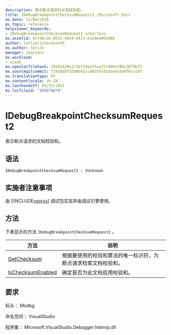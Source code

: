 ```yaml
---
description: 表示断点请求的文档校验和。
title: IDebugBreakpointChecksumRequest2 |Microsoft Docs
ms.date: 11/04/2016
ms.topic: reference
helpviewer_keywords:
- IDebugBreakpointChecksumRequest2 interface
ms.assetid: 9cfdbca5-052c-48e9-8411-e2e9e4065d00
author: leslierichardson95
ms.author: lerich
manager: jmartens
ms.workload:
- vssdk
ms.openlocfilehash: 78361429e371bf19ee1fea27c090af80c2b79b73
ms.sourcegitcommit: f2916d8fd296b92cc402597d1d1eecda4f6cccbf
ms.translationtype: MT
ms.contentlocale: zh-CN
ms.lasthandoff: 03/25/2021
ms.locfileid: "105078079"
---
```

# <a name="idebugbreakpointchecksumrequest2"></a>IDebugBreakpointChecksumRequest2
表示断点请求的文档校验和。

## <a name="syntax"></a>语法

```
IDebugBreakpointChecksumRequest2 : IUnknown
```

## <a name="notes-for-implementers"></a>实施者注意事项
 由 [!INCLUDE[vsprvs](../../../code-quality/includes/vsprvs_md.md)] 调试包实现并由调试引擎使用。

## <a name="methods"></a>方法
 下表显示的方法 `IDebugBreakpointChecksumRequest2` 。

|方法|说明|
|------------|-----------------|
|[GetChecksum](../../../extensibility/debugger/reference/idebugbreakpointchecksumrequest2-getchecksum.md)|根据要使用的校验和算法的唯一标识符，为断点请求检索文档校验和。|
|[IsChecksumEnabled](../../../extensibility/debugger/reference/idebugbreakpointchecksumrequest2-ischecksumenabled.md)|确定是否为此文档启用校验和。|

## <a name="requirements"></a>要求
 标头： Msdbg

 命名空间： VisualStudio

 程序集： Microsoft.VisualStudio.Debugger.Interop.dll
